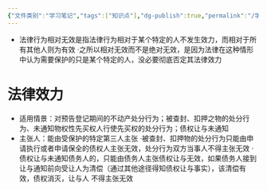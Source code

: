 ```yaml
---
{"文件类别":"学习笔记","tags":["知识点"],"dg-publish":true,"permalink":"/学习笔记studyup/知识点cheese/法律行为相对无效/","dgPassFrontmatter":true,"noteIcon":"","created":"2024-07-18T11:30:17.546+08:00","updated":"2024-09-11T12:03:08.319+08:00"}
---
```


- 法律行为相对无效是指法律行为相对于某个特定的人不发生效力，而相对于所有其他人则为有效
·之所以相对无效而不是绝对无效，是因为法律在这种情形中认为需要保护的只是某个特定的人，没必要彻底否定其法律效力

# 法律效力
- 适用情景：对预告登记期间的不动产处分行为；被查封、扣押之物的处分行为、未通知物权性先买权人行使先买权的处分行为；债权让与未通知
- 主张人：能由受保护的特定第三人主张
·被查封、扣押物的处分行为只能由申请执行或者申请保全的债权人主张无效，处分行为双方当事人不得主张无效
·债权让与未通知债务人的，只能由债务人主张债权让与无效，如果债务人接到让与通知前向受让人为清偿（通过其他途径得知债权让与事实），该清偿有效，债权消灭，让与人 不得主张无效
